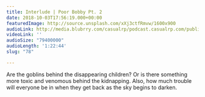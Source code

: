 ```yaml
---
title: Interlude | Poor Bobby Pt. 2
date: 2018-10-03T17:56:19.000+00:00
featuredImage: http://source.unsplash.com/xXj3ctfRmvw/1600x900
audioLink: http://media.blubrry.com/casualrp/podcast.casualrp.com/public/Bonus%20Ep%20_%20Poor%20Bobby%20Pt%202%20_%20A%20Walk%20in%20the%20Park.mp3
videoLink: ''
audioSize: "79400000"
audioLength: '1:22:44'
slug: "78"

---
```

Are the goblins behind the disappearing children? Or is there something more toxic and venomous behind the kidnapping. Also, how much trouble will everyone be in when they get back as the sky begins to darken.